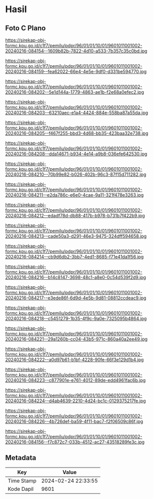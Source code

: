 # Hasil

## Foto C Plano

https://sirekap-obj-formc.kpu.go.id/c1f7/pemilu/pdpr/96/01/01/10/01/9601011001002-20240216-084154--1609b82b-7822-4d10-a533-7b357c35c0bd.jpg

https://sirekap-obj-formc.kpu.go.id/c1f7/pemilu/pdpr/96/01/01/10/01/9601011001002-20240216-084159--fea62022-66e4-4e5e-9df0-d331be594770.jpg

https://sirekap-obj-formc.kpu.go.id/c1f7/pemilu/pdpr/96/01/01/10/01/9601011001002-20240216-084202--5e1d144a-1779-4863-ae1b-f2e68a0efec2.jpg

https://sirekap-obj-formc.kpu.go.id/c1f7/pemilu/pdpr/96/01/01/10/01/9601011001002-20240216-084203--63210aec-e1a4-4424-884e-558ba87a55da.jpg

https://sirekap-obj-formc.kpu.go.id/c1f7/pemilu/pdpr/96/01/01/10/01/9601011001002-20240216-084205--f467f255-bbd3-4d68-bb35-423baa32e738.jpg

https://sirekap-obj-formc.kpu.go.id/c1f7/pemilu/pdpr/96/01/01/10/01/9601011001002-20240216-084208--dda14671-b934-4e14-a9b8-036efe642530.jpg

https://sirekap-obj-formc.kpu.go.id/c1f7/pemilu/pdpr/96/01/01/10/01/9601011001002-20240216-084210--70b99e82-b026-402b-96c3-87f15d711282.jpg

https://sirekap-obj-formc.kpu.go.id/c1f7/pemilu/pdpr/96/01/01/10/01/9601011001002-20240216-084211--e2da786c-e6e0-4cae-9a11-321f478e3263.jpg

https://sirekap-obj-formc.kpu.go.id/c1f7/pemilu/pdpr/96/01/01/10/01/9601011001002-20240216-084212--edadf78d-db88-417b-b978-b731b7f422b9.jpg

https://sirekap-obj-formc.kpu.go.id/c1f7/pemilu/pdpr/96/01/01/10/01/9601011001002-20240216-084213--cade50a3-d291-46e3-9475-324dff594658.jpg

https://sirekap-obj-formc.kpu.go.id/c1f7/pemilu/pdpr/96/01/01/10/01/9601011001002-20240216-084214--cb9d6db2-3bb7-4ed1-8685-f71e41da1f56.jpg

https://sirekap-obj-formc.kpu.go.id/c1f7/pemilu/pdpr/96/01/01/10/01/9601011001002-20240216-084216--b14c8147-3698-48c1-a8e0-0c54d539f2d9.jpg

https://sirekap-obj-formc.kpu.go.id/c1f7/pemilu/pdpr/96/01/01/10/01/9601011001002-20240216-084217--e3ede86f-6d9d-4e5b-9d81-08812ccdeac9.jpg

https://sirekap-obj-formc.kpu.go.id/c1f7/pemilu/pdpr/96/01/01/10/01/9601011001002-20240216-084218--c5451279-1b35-4f9c-9a0e-7325095b4864.jpg

https://sirekap-obj-formc.kpu.go.id/c1f7/pemilu/pdpr/96/01/01/10/01/9601011001002-20240216-084221--29a1260b-cc04-43b5-971c-860a40a2ee49.jpg

https://sirekap-obj-formc.kpu.go.id/c1f7/pemilu/pdpr/96/01/01/10/01/9601011001002-20240216-084222--a0d97b61-b1bf-4228-90fe-66f3e129d1b4.jpg

https://sirekap-obj-formc.kpu.go.id/c1f7/pemilu/pdpr/96/01/01/10/01/9601011001002-20240216-084223--c877901e-e761-4012-89de-edd4961fac6b.jpg

https://sirekap-obj-formc.kpu.go.id/c1f7/pemilu/pdpr/96/01/01/10/01/9601011001002-20240216-084224--d4ab4639-2210-4d24-bc1c-0129375217fe.jpg

https://sirekap-obj-formc.kpu.go.id/c1f7/pemilu/pdpr/96/01/01/10/01/9601011001002-20240216-084226--4b726def-ba59-4f11-bac7-f2f06509c86f.jpg

https://sirekap-obj-formc.kpu.go.id/c1f7/pemilu/pdpr/96/01/01/10/01/9601011001002-20240216-084156--f7c872c7-033b-4512-ac27-43518289fe3c.jpg


## Metadata

| Key        | Value               |
| ---------- | ------------------- |
| Time Stamp | 2024-02-24 22:33:55 |
| Kode Dapil | 9601                |




